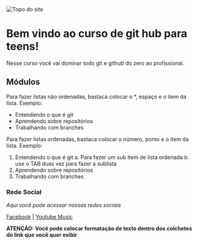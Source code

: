 ![Topo do site](https://primeiraclassetour.com.br/wp-content/uploads/2022/10/cropped-cropped-opa2-1.jpg)
# Bem vindo ao curso de git hub para teens!
Nesse curso você vai dominar todo git e github do zero ao profissional.
## Módulos

Para fazer listas não ordenadas, bastaca colocar o *, espaço e o item da lista. Exemplo:

* Entendendo o que é git
* Aprendendo sobre repositórios
* Trabalhando com branches

Para fazer listas ordenadas, bastaca colocar o número, ponto e o item da lista. Exemplo:

1. Entendendo o que é git
      a. Para fazer um sub item de lista ordenada
      b. use o TAB duas vez para fazer a sublista
2. Aprendendo sobre repositórios
3. Trabalhando com branches

### Rede Social

_Aqui você pode acessar nossas redes sociais_

[Facebook](https://facebook.com) | [Youtube Music](https://music.youtube.com/)

**ATENÇÃO: Você pode colocar formatação de texto dentro dos colchetes do link que você quer exibir**

